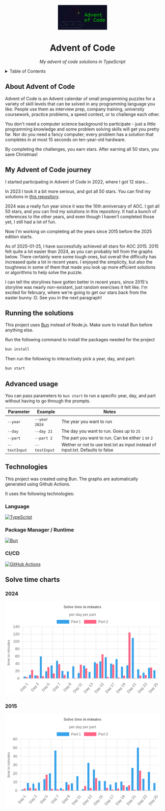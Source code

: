 <div align="center">
    <a href="https://adventofcode.com">
        <img src="public/logo.webp" alt="Logo" width="160" height="80">
    </a>
    <h1>Advent of Code</h1>
    <p><i>My advent of code solutions in TypeScript</i></p>
</div>

<!-- TOC -->
<details>
    <summary>Table of Contents</summary>
    <ol>
        <li>
          <a href="#about-advent-of-code">About Advent of Code</a>
        </li>
        <li>
          <a href="#my-advent-of-code-journey">My Advent of Code journey</a>
        </li>
        <li>
          <a href="#running-the-solutions">Running the solutions</a>
        </li>
        <li>
          <a href="#advanced-usage">Advanced usage</a>
        </li>
        <li>
          <a href="#technologies">Technologies</a>
          <ul>
            <li><a href="#language">Language</a></li>
            <li><a href="#package-manager--runtime">Package manager / Runtime</a></li>
            <li><a href="#cicd">CI/CD</a></li>
          </ul>
        </li>
        <li>
          <a href="#solve-time-charts">Solve time charts</a>
            <ul>
                <li><a href="#2015">2015</a></li>
                <li><a href="#2024">2024</a></li>
            </ul>
        </li>
      </ol>
</details>
<!-- TOC -->

## About Advent of Code

Advent of Code is an Advent calendar of small programming puzzles
for a variety of skill levels that can be solved
in any programming language you like.
People use them as interview prep, company training,
university coursework, practice problems, a speed contest,
or to challenge each other.

You don't need a computer science background to participate -
just a little programming knowledge and some problem solving skills
will get you pretty far. Nor do you need a fancy computer;
every problem has a solution that completes in at most
15 seconds on ten-year-old hardware.

By completing the challenges, you earn stars.
After earning all 50 stars, you save Christmas!

## My Advent of Code journey

I started participating in Advent of Code in 2022, where I got 12 stars...

In 2023 I took it a bit more serious, and got all 50 stars.
You can find my solutions in [this repository](https://github.com/RobinHeidenis/aoc-2023).

2024 was a really fun year since it was the 10th anniversary of AOC.
I got all 50 stars, and you can find my solutions in this repository.
It had a bunch of references to the other years,
and even though I haven't completed those yet, I still had a lot of fun.

Now I'm working on completing all the years since 2015 before the 2025 edition starts.

As of 2025-01-25, I have successfully achieved all stars for AOC 2015.
2015 felt quite a lot easier than 2024, as you can probably tell from the graphs below.
There certainly were some tough ones, but overall the difficulty has increased quite
a lot in recent years. I enjoyed the simplicity, but also the toughness in some of them
that made you look up more efficient solutions or algorithms to help solve the puzzle.

I can tell the storylines have gotten better in recent years, since 2015's storyline was
nearly non-existant, just random exercises it felt like. I'm excited for february, where
we're going to get our stars back from the easter bunny :D. See you in the next paragraph!

## Running the solutions

This project uses [Bun](https://bun.sh) instead of Node.js.
Make sure to install Bun before anything else.

Run the following command to install the packages needed for the project

```sh
bun install
```

Then run the following to interactively pick a year, day, and part:

```sh
bun start
```

## Advanced usage

You can pass parameters to `bun start` to run a specific year, day, and part without having to go through the prompts.

| Parameter     | Example       | Notes                                                                          |
|---------------|---------------|--------------------------------------------------------------------------------|
| `--year`      | `--year 2024` | The year you want to run                                                       |
| `--day`       | `--day 21`    | The day you want to run. Goes up to `25`                                       |
| `--part`      | `--part 2`    | The part you want to run. Can be either `1` or `2`                             |
| `--testInput` | `--testInput` | Wether or not to use test.txt as input instead of input.txt. Defaults to false |

## Technologies

This project was created using Bun.
The graphs are automatically generated using Github Actions.

It uses the following technologies:

### Language

[![TypeScript](https://img.shields.io/badge/typescript-%23007ACC.svg?style=for-the-badge&logo=typescript&logoColor=white)](https://typescriptlang.org)

### Package Manager / Runtime

[![Bun](https://img.shields.io/badge/bun-%23000000.svg?style=for-the-badge&logo=bun&logoColor=white)](https://bun.sh)

### CI/CD

[![GitHub Actions](https://img.shields.io/badge/github%20actions-%232671E5.svg?style=for-the-badge&logo=githubactions&logoColor=white)](https://github.com/RobinHeidenis/advent-of-code/actions)

## Solve time charts

### 2024

![2024 chart](./charts/2024.png)

### 2015

![2015 chart](./charts/2015.png)
